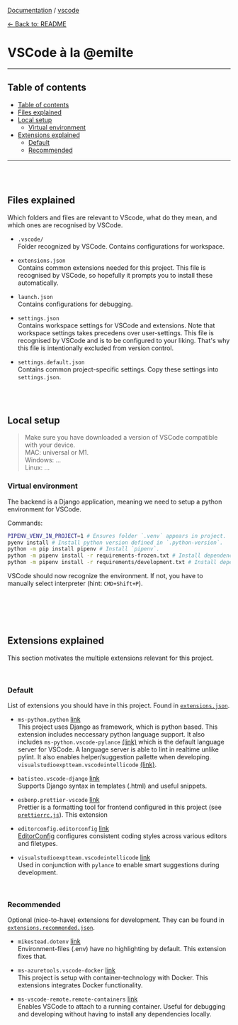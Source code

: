 [Documentation](/documentation/README.md) / [vscode](vscode.md)

[<- Back to: README](README.md)

# VSCode à la @emilte

<hr>

## Table of contents

- [Table of contents](#table-of-contents)
- [Files explained](#files-explained)
- [Local setup](#local-setup)
  - [Virtual environment](#virtual-environment)
- [Extensions explained](#extensions-explained)
  - [Default](#default)
  - [Recommended](#recommended)

<hr>
<br>
<br>

## Files explained

Which folders and files are relevant to VScode, what do they mean, and which ones are recognised by VSCode.

- `.vscode/`  
  Folder recognized by VSCode. Contains configurations for workspace.

- `extensions.json`  
  Contains common extensions needed for this project.
  This file is recognised by VSCode, so hopefully it prompts you to install these automatically.

- `launch.json`  
  Contains configurations for debugging.

- `settings.json`  
  Contains workspace settings for VSCode and extensions. Note that workspace settings takes precedens over user-settings.
  This file is recognised by VSCode and is to be configured to your liking. That's why this file is intentionally excluded from version control.

- `settings.default.json`  
  Contains common project-specific settings. Copy these settings into `settings.json`.

<br><br>

## Local setup

> Make sure you have downloaded a version of VSCode compatible with your device.  
> MAC: universal or M1.  
> Windows: ...  
> Linux: ...

### Virtual environment

The backend is a Django application, meaning we need to setup a python environment for VSCode.

Commands:

```sh
PIPENV_VENV_IN_PROJECT=1 # Ensures folder `.venv` appears in project.
pyenv install # Install python version defined in `.python-version`.
python -m pip install pipenv # Install `pipenv`.
python -m pipenv install -r requirements-frozen.txt # Install dependencies.
python -m pipenv install -r requirements/development.txt # Install dependencies.

```

VSCode should now recognize the environment. If not, you have to manually select interpreter (hint: `CMD+Shift+P`).

<br>

<br><br>

## Extensions explained

This section motivates the multiple extensions relevant for this project.

<br>

### Default

List of extensions you should have in this project. Found in [`extensions.json`](/.vscode/extensions.json).

- `ms-python.python` [link](https://marketplace.visualstudio.com/items?itemName=ms-python.python)  
  This project uses Django as framework, which is python based. This extension includes neccessary python language support. It also includes `ms-python.vscode-pylance` [(link)](https://marketplace.visualstudio.com/items?itemName=ms-python.vscode-pylance) which is the default language server for VSCode. A language server is able to lint in realtime unlike pylint. It also enables helper/suggestion pallette when developing. `visualstudioexptteam.vscodeintellicode` [(link)](https://marketplace.visualstudio.com/items?itemName=visualstudioexptteam.vscodeintellicode).

- `batisteo.vscode-django`
  [link](https://marketplace.visualstudio.com/items?itemName=batisteo.vscode-django)  
  Supports Django syntax in templates (.html) and useful snippets.

- `esbenp.prettier-vscode` [link](https://marketplace.visualstudio.com/items?itemName=esbenp.prettier-vscode)  
  Prettier is a formatting tool for frontend configured in this project (see [`prettierrc.js`](/.prettierrc.js)). This extension

- `editorconfig.editorconfig`
  [link](https://marketplace.visualstudio.com/items?itemName=editorconfig.editorconfig)  
  [EditorConfig](https://editorconfig.org/) configures consistent coding styles across various editors and filetypes.

- `visualstudioexptteam.vscodeintellicode` [link](https://marketplace.visualstudio.com/items?itemName=visualstudioexptteam.vscodeintellicode)  
  Used in conjunction with `pylance` to enable smart suggestions during development.

<br>

### Recommended

Optional (nice-to-have) extensions for development. They can be found in [`extensions.recommended.json`](/.vscode/extensions.recommended.json).

- `mikestead.dotenv` [link](https://marketplace.visualstudio.com/items?itemName=mikestead.dotenv)  
  Environment-files (.env) have no highlighting by default. This extension fixes that.

- `ms-azuretools.vscode-docker` [link](https://marketplace.visualstudio.com/items?itemName=ms-azuretools.vscode-docker)  
  This project is setup with container-technology with Docker. This extensions integrates Docker functionality.

- `ms-vscode-remote.remote-containers` [link](https://marketplace.visualstudio.com/items?itemName=ms-vscode-remote.remote-containers)  
  Enables VSCode to attach to a running container. Useful for debugging and developing without having to install any dependencies locally.
